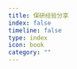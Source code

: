 ```yaml
---
title: 保研经验分享
index: false
timeline: false
type: index
icon: book
category: ""
---
```


<Catalog />
